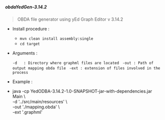 <h5>obdaYedGen-3.14.2</h5>

 > OBDA file generator using yEd Graph Editor v 3.14.2

- Install procedure :

   - ` mvn clean install assembly:single `
   - ` cd target `

- Arguments :
 
  `-d   : Directory where graphml files are located `
  `-out : Path of output mapping obda file `
  `-ext : extension of files involved in the process `


- Example :

 - java -cp YedODBA-3.14.2-1.0-SNAPSHOT-jar-with-dependencies.jar Main  \  
   -d '../src/main/resources'                                           \  
   -out './mapping.obda'                                                \  
   -ext '.graphml'
